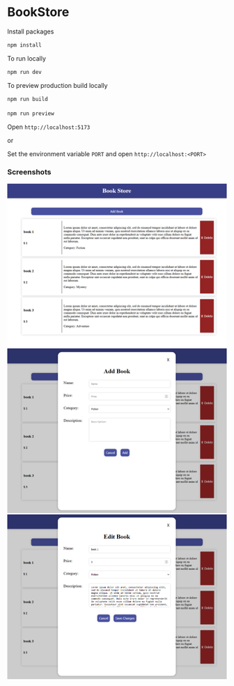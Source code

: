 # BookStore

Install packages
``` bash
npm install
```

To run locally
``` bash
npm run dev
```

To preview production build locally
``` bash
npm run build

npm run preview
```

Open `http://localhost:5173`

or

Set the environment variable `PORT` and open `http://localhost:<PORT>`


### Screenshots
![](./screenshots/mainPage.png)
![](./screenshots/addPage.png)
![](./screenshots/editPage.png)

